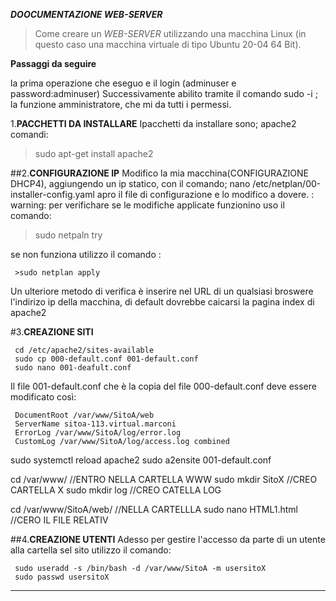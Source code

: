 ***DOOCUMENTAZIONE WEB-SERVER***
>Come creare un _WEB-SERVER_  utilizzando una macchina Linux (in questo caso una macchina virtuale di tipo Ubuntu 20-04 64 Bit).

**Passaggi da seguire** 

la prima operazione che eseguo e il login (adminuser e password:adminuser)
Successivamente abilito tramite il comando sudo -i ; la funzione amministratore, che mi da tutti i 
permessi.

1.**PACCHETTI DA INSTALLARE**
Ipacchetti da installare sono; 
apache2 comandi:
    
   > sudo apt-get install apache2

##2.**CONFIGURAZIONE IP**
Modifico la mia macchina(CONFIGURAZIONE DHCP4), aggiungendo un  ip statico, con il comando;
     nano /etc/netplan/00-installer-config.yaml 
apro il file di configurazione e lo modifico a dovere.
: warning:  per verifichare se le modifiche applicate funzionino uso il comando:
     
   >sudo netpaln try
     
se non funziona utilizzo il comando :
     
     >sudo netplan apply
Un ulteriore metodo di verifica è inserire nel URL di un qualsiasi broswere  l'indirizo ip della macchina, di default dovrebbe caicarsi la pagina index di apache2
   
#3.**CREAZIONE SITI**

     cd /etc/apache2/sites-available
     sudo cp 000-default.conf 001-default.conf
     sudo nano 001-deafult.conf  
     
 Il file 001-default.conf che è la copia del file 000-default.conf deve essere modificato così:
 
     DocumentRoot /var/www/SitoA/web
     ServerName sitoa-113.virtual.marconi
     ErrorLog /var/www/SitoA/log/error.log
     CustomLog /var/www/SitoA/log/access.log combined
  
sudo systemctl reload apache2
sudo a2ensite 001-default.conf

cd /var/www/ //ENTRO NELLA CARTELLA WWW
sudo mkdir SitoX  //CREO CARTELLA X
sudo mkdir log  //CREO CATELLA LOG

cd /var/www/SitoA/web/ //NELLA CARTELLLA 
sudo nano HTML1.html  //CERO IL FILE RELATIV

##4.**CREAZIONE UTENTI**
Adesso per gestire l'accesso da parte di un utente alla cartella sel sito utilizzo il comando:
     
     sudo useradd -s /bin/bash -d /var/www/SitoA -m usersitoX
     sudo passwd usersitoX





--------------------------------------------------
